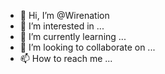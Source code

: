 - 👋 Hi, I’m @Wirenation
- 👀 I’m interested in ...
- 🌱 I’m currently learning ...
- 💞️ I’m looking to collaborate on ...
- 📫 How to reach me ...

<!---
Wirenation/Wirenation is a ✨ special ✨ repository because its `README.md` (this file) appears on your GitHub profile.
You can click the Preview link to take a look at your changes.
--->

